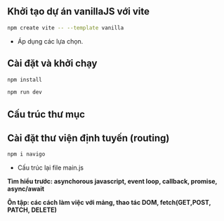## Khởi tạo dự án vanillaJS với vite

```bash
npm create vite -- --template vanilla
```

- Áp dụng các lựa chọn.

## Cài đặt và khởi chạy

```bash
npm install
```

```bash
npm run dev
```

## Cấu trúc thư mục

## Cài đặt thư viện định tuyến (routing)

```bash
npm i navigo
```

- Cấu trúc lại file main.js

**Tìm hiểu trước: asynchorous javascript, event loop, callback, promise, async/await**

**Ôn tập: các cách làm việc với mảng, thao tác DOM, fetch(GET,POST, PATCH, DELETE)**
